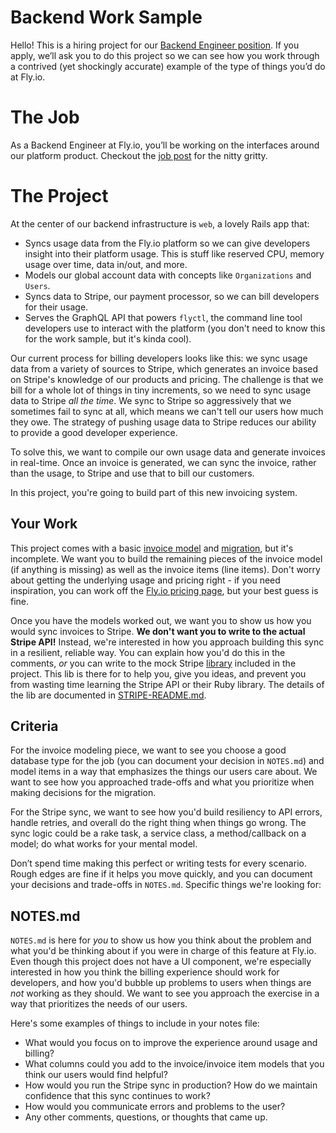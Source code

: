 # Backend Work Sample

Hello! This is a hiring project for our [Backend Engineer position](TODO).
If you apply, we’ll ask you to do this project so we can see how you work through a contrived (yet shockingly accurate) example of the type of things you’d do at Fly.io.

# The Job

As a Backend Engineer at Fly.io, you’ll be working on the interfaces around our platform product. Checkout the [job post](TODO) for the nitty gritty.

# The Project

At the center of our backend infrastructure is `web`, a lovely Rails app that:

* Syncs usage data from the Fly.io platform so we can give developers insight into their platform usage. This is stuff like reserved CPU, memory usage over time, data in/out, and more.
* Models our global account data with concepts like `Organizations` and `Users`.
* Syncs data to Stripe, our payment processor, so we can bill developers for their usage.
* Serves the GraphQL API that powers `flyctl`, the command line tool developers use to interact with the platform (you don't need to know this for the work sample, but it's kinda cool).

Our current process for billing developers looks like this: we sync usage data from a variety of sources to Stripe, which generates an invoice based on Stripe's knowledge of our products and pricing.
The challenge is that we bill for a whole lot of things in tiny increments, so we need to sync usage data to Stripe _all the time_.
We sync to Stripe so aggressively that we sometimes fail to sync at all, which means we can't tell our users how much they owe.
The strategy of pushing usage data to Stripe reduces our ability to provide a good developer experience.

To solve this, we want to compile our own usage data and generate invoices in real-time.
Once an invoice is generated, we can sync the invoice, rather than the usage, to Stripe and use that to bill our customers.

In this project, you're going to build part of this new invoicing system.

## Your Work

This project comes with a basic [invoice model](app/models/invoice.rb) and [migration](db/migrate/20221027223051_create_invoices.rb), but it's incomplete.
We want you to build the remaining pieces of the invoice model (if anything is missing) as well as the invoice items (line items).
Don't worry about getting the underlying usage and pricing right -
if you need inspiration, you can work off the [Fly.io pricing page](https://fly.io/docs/about/pricing/), but your best guess is fine.

Once you have the models worked out, we want you to show us how you would sync invoices to Stripe.
**We don't want you to write to the actual Stripe API!**
Instead, we're interested in how you approach building this sync in a resilient, reliable way.
You can explain how you'd do this in the comments, _or_ you can write to the mock Stripe [library](lib/stripe.rb) included in the project.
This lib is there for to help you, give you ideas, and prevent you from wasting time learning the Stripe API or their Ruby library.
The details of the lib are documented in [STRIPE-README.md](lib/STRIPE-README.md).

## Criteria

For the invoice modeling piece, we want to see you choose a good database type for the job (you can document your decision in `NOTES.md`) and model items in a way that emphasizes the things our users care about.
We want to see how you approached trade-offs and what you prioritize when making decisions for the migration.

For the Stripe sync, we want to see how you'd build resiliency to API errors, handle retries, and overall do the right thing when things go wrong.
The sync logic could be a rake task, a service class, a method/callback on a model;
do what works for your mental model.

Don’t spend time making this perfect or writing tests for every scenario.
Rough edges are fine if it helps you move quickly, and you can document your decisions and trade-offs in `NOTES.md`.
Specific things we're looking for:

## NOTES.md

`NOTES.md` is here for _you_ to show us how you think about the problem and what you'd be thinking about if you were in charge of this feature at Fly.io.
Even though this project does not have a UI component, we're especially interested in how you think the billing experience should work for developers, and how you'd bubble up problems to users when things are _not_ working as they should.
We want to see you approach the exercise in a way that prioritizes the needs of our users.

Here's some examples of things to include in your notes file:

* What would you focus on to improve the experience around usage and billing?
* What columns could you add to the invoice/invoice item models that you think our users would find helpful?
* How would you run the Stripe sync in production? How do we maintain confidence that this sync continues to work?
* How would you communicate errors and problems to the user?
* Any other comments, questions, or thoughts that came up.
